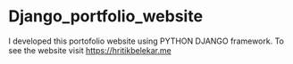# Django_portfolio_website
I developed this portofolio website using PYTHON DJANGO framework. To see the website visit https://hritikbelekar.me
